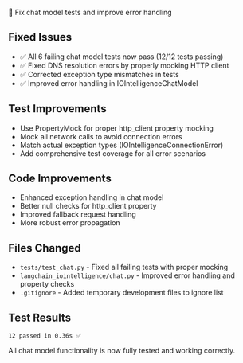 🐛 Fix chat model tests and improve error handling

## Fixed Issues
- ✅ All 6 failing chat model tests now pass (12/12 tests passing)
- ✅ Fixed DNS resolution errors by properly mocking HTTP client
- ✅ Corrected exception type mismatches in tests
- ✅ Improved error handling in IOIntelligenceChatModel

## Test Improvements
- Use PropertyMock for proper http_client property mocking
- Mock all network calls to avoid connection errors
- Match actual exception types (IOIntelligenceConnectionError)
- Add comprehensive test coverage for all error scenarios

## Code Improvements
- Enhanced exception handling in chat model
- Better null checks for http_client property
- Improved fallback request handling
- More robust error propagation

## Files Changed
- `tests/test_chat.py` - Fixed all failing tests with proper mocking
- `langchain_iointelligence/chat.py` - Improved error handling and property checks
- `.gitignore` - Added temporary development files to ignore list

## Test Results
```
12 passed in 0.36s ✅
```

All chat model functionality is now fully tested and working correctly.
